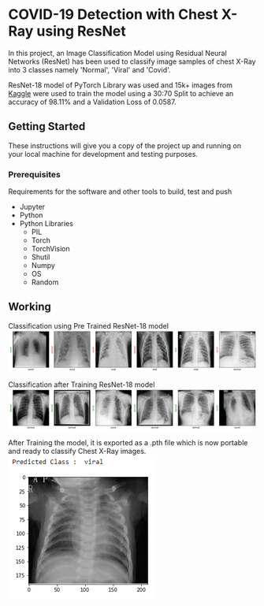 # COVID-19 Detection with Chest X-Ray using ResNet

In this project, an Image Classification Model using Residual Neural Networks (ResNet) has been used to classify image samples of chest X-Ray into 3 classes namely 'Normal', 'Viral' and 'Covid'.

ResNet-18 model of PyTorch Library was used and 15k+ images from [Kaggle](https://www.kaggle.com/tawsifurrahman/covid19-radiography-database) were used to train the model using a 30:70 Split to achieve an accuracy of 98.11% and a Validation Loss of 0.0587. 

## Getting Started

These instructions will give you a copy of the project up and running on
your local machine for development and testing purposes.

### Prerequisites

Requirements for the software and other tools to build, test and push 
- Jupyter
- Python
- Python Libraries
  - PIL
  - Torch
  - TorchVision
  - Shutil
  - Numpy
  - OS
  - Random

## Working 

Classification using Pre Trained ResNet-18 model
![Before Training](Screenshots/BeforeTraining.png)

Classification after Training ResNet-18 model
![After Training](Screenshots/AfterTraining.png)

After Training the model, it is exported as a .pth file which is now portable and ready to classify Chest X-Ray images.
 ![ClassificationWithExportedModel](Screenshots/ClassificationWithExportedModel.PNG)
